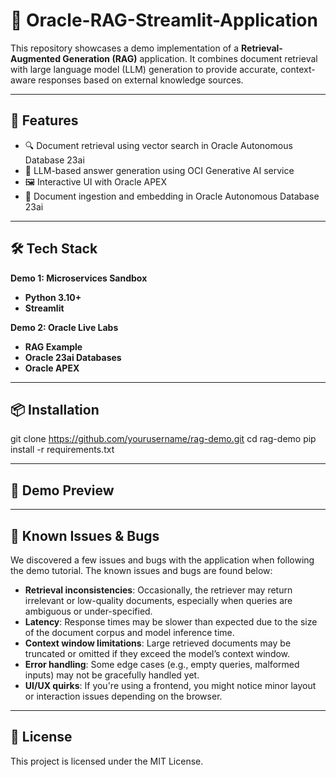 # 🧠 Oracle-RAG-Streamlit-Application

This repository showcases a demo implementation of a **Retrieval-Augmented Generation (RAG)** application. It combines document retrieval with large language model (LLM) generation to provide accurate, context-aware responses based on external knowledge sources.

---

## 🚀 Features

- 🔍 Document retrieval using vector search in Oracle Autonomous Database 23ai
- 🤖 LLM-based answer generation using OCI Generative AI service
- 🖼️ Interactive UI with Oracle APEX
- 📁 Document ingestion and embedding in Oracle Autonomous Database 23ai

---

## 🛠️ Tech Stack

**Demo 1: Microservices Sandbox**
- **Python 3.10+**
- **Streamlit**

**Demo 2: Oracle Live Labs** 
- **RAG Example**
- **Oracle 23ai Databases**
- **Oracle APEX**

---

## 📦 Installation


git clone https://github.com/yourusername/rag-demo.git
cd rag-demo
pip install -r requirements.txt

---

## 📸 Demo Preview



---
## 🐞 Known Issues & Bugs

We discovered a few issues and bugs with the application when following the demo tutorial. The known issues and bugs are found below:

- **Retrieval inconsistencies**: Occasionally, the retriever may return irrelevant or low-quality documents, especially when queries are ambiguous or under-specified.
- **Latency**: Response times may be slower than expected due to the size of the document corpus and model inference time.
- **Context window limitations**: Large retrieved documents may be truncated or omitted if they exceed the model’s context window.
- **Error handling**: Some edge cases (e.g., empty queries, malformed inputs) may not be gracefully handled yet.
- **UI/UX quirks**: If you're using a frontend, you might notice minor layout or interaction issues depending on the browser.

---

## 📄 License

This project is licensed under the MIT License.
